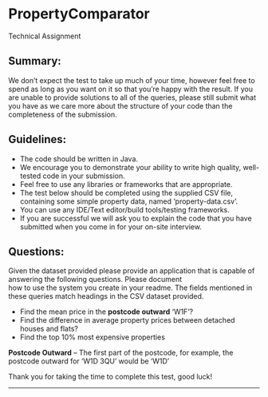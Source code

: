 # PropertyComparator
Technical Assignment

## Summary:
We	don’t	expect the test to take up much of your time, however feel free to spend as long as you want on it so that you’re happy with the result. If you are unable to provide solutions to all of the queries, please still submit what you have as we care more about the structure of your code than the completeness of the submission.

## Guidelines:
* The	code	should	be	written	in	Java.
* We	encourage	you	to	demonstrate	your	ability	to	write	high	quality,	well-tested	code	in	your	submission.
* Feel	free	to	use	any	libraries	or	frameworks	that	are appropriate.
* The	test	below	should	be	completed	using	the	supplied	CSV	file,	containing	some	simple	property	data,	named
‘property-data.csv’.
* You	can	use	any	IDE/Text	editor/build	tools/testing	frameworks.
* If	you	are	successful	we	will	ask	you	to explain	the	code	that	you	have	submitted	when	you	come	in	for	your	on-site	interview.
## Questions:
Given	the	dataset	provided	please	provide	an	application	that	is	capable	of	answering	the	following	questions.	Please	document	
how	to	use	the	system	you	create	in	your	readme.	The	fields	mentioned	in	these	queries	match	headings	in	the	CSV	dataset	
provided.
* Find	the	mean price	in	the **postcode	outward** ‘W1F’?
* Find	the	difference	in	average	property	prices	between	detached	houses	and	flats?
* Find	the	top	10%	most	expensive	properties

**Postcode	Outward**	– The	first	part	of	the	postcode,	for	example,	the	postcode	outward	for	‘W1D	3QU’	would	be	‘W1D’

Thank	you	for	taking	the	time	to	complete	this	test,	good	luck!

___
